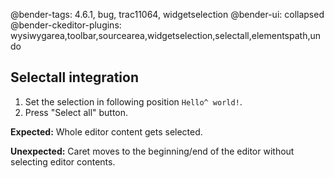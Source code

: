 @bender-tags: 4.6.1, bug, trac11064, widgetselection
@bender-ui: collapsed
@bender-ckeditor-plugins: wysiwygarea,toolbar,sourcearea,widgetselection,selectall,elementspath,undo

## Selectall integration

1. Set the selection in following position `Hello^ world!`.
1. Press "Select all" button.

**Expected:** Whole editor content gets selected.

**Unexpected:** Caret moves to the beginning/end of the editor without selecting editor contents.
